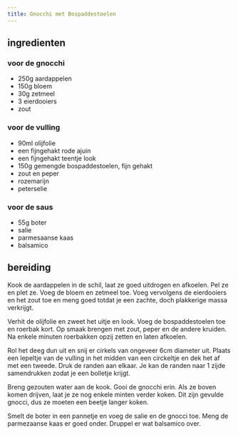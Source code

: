 ```yaml
---
title: Gnocchi met Bospaddestoelen
---
```


##  ingredienten 

### voor de gnocchi
* 250g aardappelen 
* 150g bloem 
* 30g zetmeel
* 3 eierdooiers
* zout

### voor de vulling
* 90ml olijfolie 
* een fijngehakt rode ajuin
* een fijngehakt teentje look
* 150g gemengde bospaddestoelen, fijn gehakt
* zout en peper
* rozemarijn
* peterselie

### voor de saus
* 55g boter
* salie
* parmesaanse kaas
* balsamico

##  bereiding 

Kook de aardappelen in de schil, laat ze goed uitdrogen en afkoelen. Pel ze en plet ze. Voeg de bloem en zetmeel toe. Voeg vervolgens de eierdooiers en het zout toe en meng goed totdat je een zachte, doch plakkerige massa verkrijgt.

Verhit de olijfolie en zweet het uitje en look. Voeg de bospaddestoelen toe en roerbak kort. Op smaak brengen met zout, peper en de andere kruiden. Na enkele minuten roerbakken opzij zetten en laten afkoelen.

Rol het deeg dun uit en snij er cirkels van ongeveer 6cm diameter uit. Plaats een lepeltje van de vulling in het midden van een circkeltje en dek het af met een tweede. Druk de randen aan elkaar. Je kan de randen naar 1 zijde samendrukken zodat je een bolletje krijgt.

Breng gezouten water aan de kook. Gooi de gnocchi erin. Als ze boven komen drijven, laat je ze nog enkele minten verder koken. Dit zijn gevulde gnocci, dus ze moeten een beetje langer koken.

Smelt de boter in een pannetje en voeg de salie en de gnocci toe. Meng de parmezaanse kaas er goed onder. Druppel er wat balsamico over.

